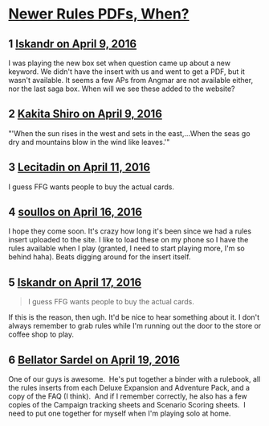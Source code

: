 # [Newer Rules PDFs, When?](https://community.fantasyflightgames.com/topic/216798-newer-rules-pdfs-when/)

## 1 [Iskandr on April 9, 2016](https://community.fantasyflightgames.com/topic/216798-newer-rules-pdfs-when/?do=findComment&comment=2159330)

I was playing the new box set when question came up about a new keyword. We didn't have the insert with us and went to get a PDF, but it wasn't available. It seems a few APs from Angmar are not available either, nor the last saga box. When will we see these added to the website?

## 2 [Kakita Shiro on April 9, 2016](https://community.fantasyflightgames.com/topic/216798-newer-rules-pdfs-when/?do=findComment&comment=2159345)

"'When the sun rises in the west and sets in the east,...When the seas go dry and mountains blow in the wind like leaves.'"

## 3 [Lecitadin on April 11, 2016](https://community.fantasyflightgames.com/topic/216798-newer-rules-pdfs-when/?do=findComment&comment=2162210)

I guess FFG wants people to buy the actual cards.

## 4 [soullos on April 16, 2016](https://community.fantasyflightgames.com/topic/216798-newer-rules-pdfs-when/?do=findComment&comment=2172523)

I hope they come soon. It's crazy how long it's been since we had a rules insert uploaded to the site. I like to load these on my phone so I have the rules available when I play (granted, I need to start playing more, I'm so behind haha). Beats digging around for the insert itself.

## 5 [Iskandr on April 17, 2016](https://community.fantasyflightgames.com/topic/216798-newer-rules-pdfs-when/?do=findComment&comment=2173410)

> I guess FFG wants people to buy the actual cards.

If this is the reason, then ugh. It'd be nice to hear something about it. I don't always remember to grab rules while I'm running out the door to the store or coffee shop to play.

## 6 [Bellator Sardel on April 19, 2016](https://community.fantasyflightgames.com/topic/216798-newer-rules-pdfs-when/?do=findComment&comment=2176267)

One of our guys is awesome.  He's put together a binder with a rulebook, all the rules inserts from each Deluxe Expansion and Adventure Pack, and a copy of the FAQ (I think).  And if I remember correctly, he also has a few copies of the Campaign tracking sheets and Scenario Scoring sheets.  I need to put one together for myself when I'm playing solo at home.

